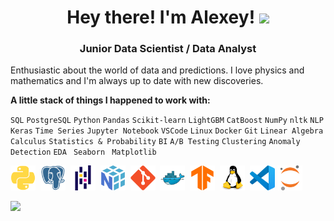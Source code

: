 <h1 align="center"> Hey there! I'm Alexey!
<img src="https://github.com/blackcater/blackcater/raw/main/images/Hi.gif" height="32"/></h1>
<h3 align="center">Junior Data Scientist / Data Analyst </h3>

Enthusiastic about the world of data and predictions. I love physics and mathematics and I'm always up to date with new discoveries.

**A little stack of things I happened to work with:**

`SQL` `PostgreSQL` `Python` `Pandas` `Scikit-learn` `LightGBM` `CatBoost` `NumPy` `nltk` `NLP` `Keras` `Time Series`
`Jupyter Notebook` `VSCode` `Linux` `Docker` `Git` `Linear Algebra` `Calculus` `Statistics & Probability`
`BI` `A/B Testing` `Clustering` `Anomaly Detection` `EDA` ` Seaborn` ` Matplotlib` 


<div>
  <img src="https://github.com/devicons/devicon/blob/master/icons/python/python-plain.svg" title="Python" alt="Python" width="40" height="40"/>&nbsp;
  <img src="https://github.com/devicons/devicon/blob/master/icons/postgresql/postgresql-plain.svg" title="PostgreSQL" alt="PostgreSQL" width="40" height="40"/>&nbsp;
  <img src="https://github.com/devicons/devicon/blob/master/icons/pandas/pandas-original.svg" title="Pandas" alt="Pandas" width="40" height="40"/>&nbsp;
  <img src="https://github.com/devicons/devicon/blob/master/icons/numpy/numpy-original.svg" title="NumPy" alt="NumPy" width="40" height="40"/>&nbsp;
  <img src="https://github.com/devicons/devicon/blob/master/icons/git/git-plain.svg" title="Git" alt="Git" width="40" height="40"/>&nbsp;
  <img src="https://github.com/devicons/devicon/blob/master/icons/docker/docker-original.svg" title="Docker" alt="Docker" width="40" height="40"/>&nbsp;
  <img src="https://github.com/devicons/devicon/blob/master/icons/tensorflow/tensorflow-original.svg"  title="Keras" alt="Keras" width="40" height="40"/>&nbsp;
  <img src="https://github.com/devicons/devicon/blob/master/icons/linux/linux-original.svg" title="Linux" alt="Linux" width="40" height="40"/>&nbsp;
  <img src="https://github.com/devicons/devicon/blob/master/icons/vscode/vscode-original.svg" title="VSCode" **alt="VSCode" width="40" height="40"/>
  <img src="https://github.com/devicons/devicon/blob/master/icons/jupyter/jupyter-original.svg" title="Jupyter" **alt="Jupyter" width="40" height="40"/>
</div>

![](https://komarev.com/ghpvc/?username=nirevexin)
